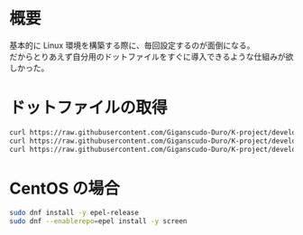 # 概要
基本的に Linux 環境を構築する際に、毎回設定するのが面倒になる。  
だからとりあえず自分用のドットファイルをすぐに導入できるような仕組みが欲しかった。  


# ドットファイルの取得
```sh
curl https://raw.githubusercontent.com/Giganscudo-Duro/K-project/develop/99_DotFile/01_Linux/.vimrc -o ~/.vimrc
curl https://raw.githubusercontent.com/Giganscudo-Duro/K-project/develop/99_DotFile/01_Linux/.gvimrc -o ~/.gvimrc
curl https://raw.githubusercontent.com/Giganscudo-Duro/K-project/develop/99_DotFile/01_Linux/.screenrc -o ~/.screenrc
```



# CentOS の場合
```sh
sudo dnf install -y epel-release
sudo dnf --enablerepo=epel install -y screen
```


